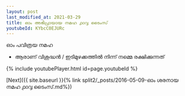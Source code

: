 ```yaml
---
layout: post
last_modified_at: 2021-03-29
title: ഓം അഭിപ്രായായ നമഹ ൧൦൮ ടൈംസ്
youtubeId: KYbcC0EJURc
---
```

 
 
 ഓം പവിത്രയ നമഹ 
 
 -  ആരാണ് വിശുദ്ധൻ / ഇടിമുഴക്കത്തിൽ നിന്ന് നമ്മെ രക്ഷിക്കുന്നത് 
 
  
 
  
 
 
 
 
 
 


{% include youtubePlayer.html id=page.youtubeId %}
 
[Next]({{ site.baseurl }}{% link  split2/_posts/2016-05-09-ഓം ശരനായ നമഹ ൧൦൮ ടൈംസ്.md%})
 

